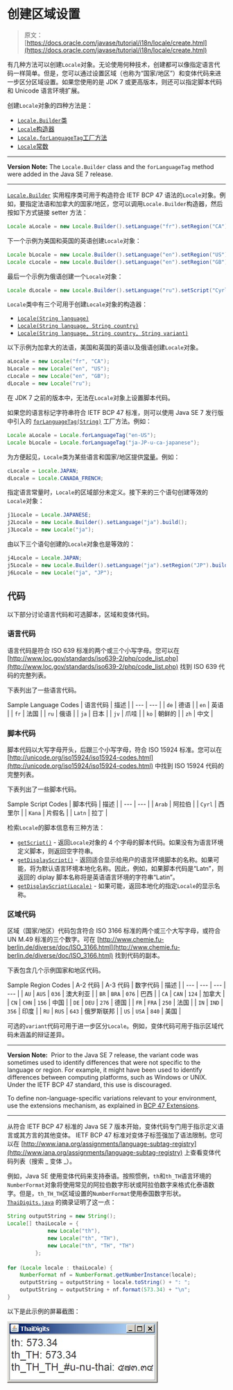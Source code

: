 # 创建区域设置

> 原文： [https://docs.oracle.com/javase/tutorial/i18n/locale/create.html](https://docs.oracle.com/javase/tutorial/i18n/locale/create.html)

有几种方法可以创建`Locale`对象。无论使用何种技术，创建都可以像指定语言代码一样简单。但是，您可以通过设置区域（也称为“国家/地区”）和变体代码来进一步区分区域设置。如果您使用的是 JDK 7 或更高版本，则还可以指定脚本代码和 Unicode 语言环境扩展。

创建`Locale`对象的四种方法是：

*   [`Locale.Builder`类](#builder)
*   [`Locale`构造器](#constructors)
*   [`Locale.forLanguageTag`工厂方法](#factory)
*   [`Locale`常数](#constants)

* * *

**Version Note:** The `Locale.Builder` class and the `forLanguageTag` method were added in the Java SE 7 release.

* * *

[`Locale.Builder`](https://docs.oracle.com/javase/8/docs/api/java/util/Locale.Builder.html) 实用程序类可用于构造符合 IETF BCP 47 语法的`Locale`对象。例如，要指定法语和加拿大的国家/地区，您可以调用`Locale.Builder`构造器，然后按如下方式链接 setter 方法：

```java
Locale aLocale = new Locale.Builder().setLanguage("fr").setRegion("CA").build();

```

下一个示例为美国和英国的英语创建`Locale`对象：

```java
Locale bLocale = new Locale.Builder().setLanguage("en").setRegion("US").build();
Locale cLocale = new Locale.Builder().setLanguage("en").setRegion("GB").build();

```

最后一个示例为俄语创建一个`Locale`对象：

```java
Locale dLocale = new Locale.Builder().setLanguage("ru").setScript("Cyrl").build();

```

`Locale`类中有三个可用于创建`Locale`对象的构造器：

*   [`Locale(String language)`](https://docs.oracle.com/javase/8/docs/api/java/util/Locale.html#Locale-java.lang.String-)
*   [`Locale(String language, String country)`](https://docs.oracle.com/javase/8/docs/api/java/util/Locale.html#Locale-java.lang.String-java.lang.String-)
*   [`Locale(String language, String country, String variant)`](https://docs.oracle.com/javase/8/docs/api/java/util/Locale.html#Locale-java.lang.String-java.lang.String-java.lang.String-)

以下示例为加拿大的法语，美国和英国的英语以及俄语创建`Locale`对象。

```java
aLocale = new Locale("fr", "CA");
bLocale = new Locale("en", "US");
cLocale = new Locale("en", "GB");
dLocale = new Locale("ru");

```

在 JDK 7 之前的版本中，无法在`Locale`对象上设置脚本代码。

如果您的语言标记字符串符合 IETF BCP 47 标准，则可以使用 Java SE 7 发行版中引入的 [`forLanguageTag(String)`](https://docs.oracle.com/javase/8/docs/api/java/util/Locale.html#forLanguageTag-java.lang.String-) 工厂方法。例如：

```java
Locale aLocale = Locale.forLanguageTag("en-US");
Locale bLocale = Locale.forLanguageTag("ja-JP-u-ca-japanese");

```

为方便起见，`Locale`类为某些语言和国家/地区提供[常量](https://docs.oracle.com/javase/8/docs/api/java/util/Locale.html#field_summary)。例如：

```java
cLocale = Locale.JAPAN;
dLocale = Locale.CANADA_FRENCH;

```

指定语言常量时，`Locale`的区域部分未定义。接下来的三个语句创建等效的`Locale`对象：

```java
j1Locale = Locale.JAPANESE;
j2Locale = new Locale.Builder().setLanguage("ja").build();
j3Locale = new Locale("ja");

```

由以下三个语句创建的`Locale`对象也是等效的：

```java
j4Locale = Locale.JAPAN;
j5Locale = new Locale.Builder().setLanguage("ja").setRegion("JP").build();
j6Locale = new Locale("ja", "JP");

```

## 代码

以下部分讨论语言代码和可选脚本，区域和变体代码。

### 语言代码

语言代码是符合 ISO 639 标准的两个或三个小写字母。您可以在 [http://www.loc.gov/standards/iso639-2/php/code_list.php](http://www.loc.gov/standards/iso639-2/php/code_list.php) 找到 ISO 639 代码的完整列表。

下表列出了一些语言代码。

Sample Language Codes
| 语言代码 | 描述 |
| --- | --- |
| `de` | 德语 |
| `en` | 英语 |
| `fr` | 法国 |
| `ru` | 俄语 |
| `ja` | 日本 |
| `jv` | 爪哇 |
| `ko` | 朝鲜的 |
| `zh` | 中文 |

### 脚本代码

脚本代码以大写字母开头，后跟三个小写字母，符合 ISO 15924 标准。您可以在 [http://unicode.org/iso15924/iso15924-codes.html](http://unicode.org/iso15924/iso15924-codes.html) 中找到 ISO 15924 代码的完整列表。

下表列出了一些脚本代码。

Sample Script Codes
| 脚本代码 | 描述 |
| --- | --- |
| `Arab` | 阿拉伯 |
| `Cyrl` | 西里尔 |
| `Kana` | 片假名 |
| `Latn` | 拉丁 |

检索`Locale`的脚本信息有三种方法：

*   [`getScript()`](https://docs.oracle.com/javase/8/docs/api/java/util/Locale.html#getScript--) - 返回`Locale`对象的 4 个字母的脚本代码。如果没有为语言环境定义脚本，则返回空字符串。
*   [`getDisplayScript()`](https://docs.oracle.com/javase/8/docs/api/java/util/Locale.html#getDisplayScript--) - 返回适合显示给用户的语言环境脚本的名称。如果可能，将为默认语言环境本地化名称。因此，例如，如果脚本代码是“Latn”，则返回的 diplay 脚本名称将是英语语言环境的字符串“Latin”。
*   [`getDisplayScript(Locale)`](https://docs.oracle.com/javase/8/docs/api/java/util/Locale.html#getDisplayScript-java.util.Locale-) - 如果可能，返回本地化的指定`Locale`的显示名称。

### 区域代码

区域（国家/地区）代码包含符合 ISO 3166 标准的两个或三个大写字母，或符合 UN M.49 标准的三个数字。可在 [http://www.chemie.fu-berlin.de/diverse/doc/ISO_3166.html](http://www.chemie.fu-berlin.de/diverse/doc/ISO_3166.html) 找到代码的副本。

下表包含几个示例国家和地区代码。

Sample Region Codes
| A-2 代码 | A-3 代码 | 数字代码 | 描述 |
| --- | --- | --- | --- |
| `AU` | `AUS` | `036` | 澳大利亚 |
| `BR` | `BRA` | `076` | 巴西 |
| `CA` | `CAN` | `124` | 加拿大 |
| `CN` | `CHN` | `156` | 中国 |
| `DE` | `DEU` | `276` | 德国 |
| `FR` | `FRA` | `250` | 法国 |
| `IN` | `IND` | `356` | 印度 |
| `RU` | `RUS` | `643` | 俄罗斯联邦 |
| `US` | `USA` | `840` | 美国 |

可选的`variant`代码可用于进一步区分`Locale`。例如，变体代码可用于指示区域代码未涵盖的辩证差异。

* * *

**Version Note:**  Prior to the Java SE 7 release, the variant code was sometimes used to identify differences that were not specific to the language or region. For example, it might have been used to identify differences between computing platforms, such as Windows or UNIX. Under the IETF BCP 47 standard, this use is discouraged.

To define non-language-specific variations relevant to your environment, use the extensions mechanism, as explained in [BCP 47 Extensions](extensions.html).

* * *

从符合 IETF BCP 47 标准的 Java SE 7 版本开始，变体代码专门用于指示定义语言或其方言的其他变体。 IETF BCP 47 标准对变体子标签强加了语法限制。您可以在 [http://www.iana.org/assignments/language-subtag-registry](http://www.iana.org/assignments/language-subtag-registry) 上查看变体代码列表（搜索 _ 变体 _）。

例如，Java SE 使用变体代码来支持泰语。按照惯例，`th`和`th_TH`语言环境的`NumberFormat`对象将使用常见的阿拉伯数字形状或阿拉伯数字来格式化泰语数字。但是，`th_TH_TH`区域设置的`NumberFormat`使用泰国数字形状。 [`ThaiDigits.java`](examples/ThaiDigits.java) 的摘录证明了这一点：

```java
String outputString = new String();
Locale[] thaiLocale = {
             new Locale("th"),
             new Locale("th", "TH"),
             new Locale("th", "TH", "TH")
         };

for (Locale locale : thaiLocale) {
    NumberFormat nf = NumberFormat.getNumberInstance(locale);
    outputString = outputString + locale.toString() + ": ";
    outputString = outputString + nf.format(573.34) + "\n";
}

```

以下是此示例的屏幕截图：

![Screenshot of Sample ThaiDigits.java](img/8cf88a3d71992ec73f3c1a8215f78b8b.jpg)